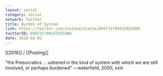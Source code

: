 ```yaml
---
layout: social
category: social
network: Twitter
title: Burden of System
link: https://twitter.com/steinea/status/694731799142932480
twitterID: 694731799142932480
date: 2016-02-02
---
```


[[2016]] / [[Posting]]

"the Presocratics ... ushered in the kind of system with which we are still involved, or perhaps burdened" —waterfield, 2000, xxiii
